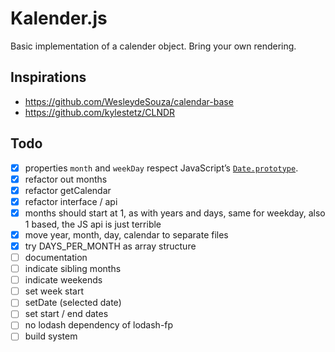 # Kalender.js

Basic implementation of a calender object. Bring your own rendering.

## Inspirations

- https://github.com/WesleydeSouza/calendar-base
- https://github.com/kylestetz/CLNDR

## Todo

- [x] properties `month` and `weekDay` respect JavaScript’s [`Date.prototype`](https://developer.mozilla.org/en-US/docs/Web/JavaScript/Reference/Global_Objects/Date/prototype).
- [x] refactor out months
- [x] refactor getCalendar
- [x] refactor interface / api
- [x] months should start at 1, as with years and days, same for weekday, also 1 based, the JS api is just terrible
- [x] move year, month, day, calendar to separate files
- [x] try DAYS_PER_MONTH as array structure
- [ ] documentation
- [ ] indicate sibling months
- [ ] indicate weekends
- [ ] set week start
- [ ] setDate (selected date)
- [ ] set start / end dates
- [ ] no lodash dependency of lodash-fp
- [ ] build system
